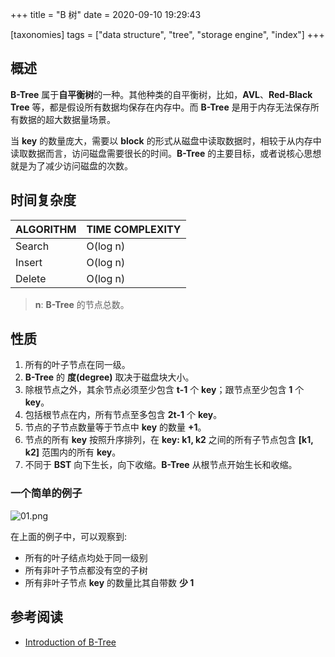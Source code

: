 +++
title = "B 树"
date = 2020-09-10 19:29:43

[taxonomies]
tags = ["data structure", "tree", "storage engine", "index"]
+++

## 概述

**B-Tree** 属于**自平衡树**的一种。其他种类的自平衡树，比如，**AVL**、**Red-Black Tree** 等，都是假设所有数据均保存在内存中。而 **B-Tree** 是用于内存无法保存所有数据的超大数据量场景。

当 **key** 的数量庞大，需要以 **block** 的形式从磁盘中读取数据时，相较于从内存中读取数据而言，访问磁盘需要很长的时间。**B-Tree** 的主要目标，或者说核心思想就是为了减少访问磁盘的次数。

## 时间复杂度

|ALGORITHM|TIME COMPLEXITY|
|:--------|:--------------|
|Search   |O(log n)       |
|Insert   |O(log n)       |
|Delete   |O(log n)       |

> **n**: **B-Tree** 的节点总数。

## 性质

1. 所有的叶子节点在同一级。
2. **B-Tree** 的 **度(degree)** 取决于磁盘块大小。
3. 除根节点之外，其余节点必须至少包含 **t-1** 个 **key**；跟节点至少包含 **1** 个 **key**。
4. 包括根节点在内，所有节点至多包含 **2t-1** 个 **key**。
5. 节点的子节点数量等于节点中 **key** 的数量 **+1**。
6. 节点的所有 **key** 按照升序排列，在 **key: k1, k2** 之间的所有子节点包含 **[k1, k2]** 范围内的所有 **key**。
7. 不同于 **BST** 向下生长，向下收缩。**B-Tree** 从根节点开始生长和收缩。

### 一个简单的例子

![01.png](/images/b-tree/01.PNG)

在上面的例子中，可以观察到:

* 所有的叶子结点均处于同一级别
* 所有非叶子节点都没有空的子树
* 所有非叶子节点 **key** 的数量比其自带数 **少 1**

## 参考阅读

* [Introduction of B-Tree](https://www.geeksforgeeks.org/introduction-of-b-tree-2)
